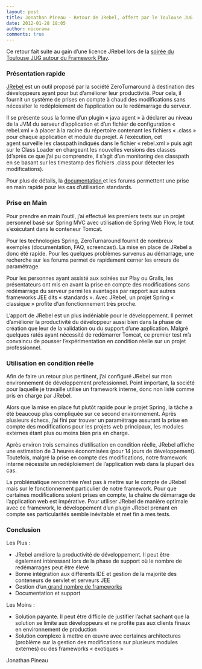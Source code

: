 ```yaml
---
layout: post
title: Jonathan Pineau - Retour de JRebel, offert par le Toulouse JUG 
date: 2012-01-28 18:05
author: nicorama
comments: true
---
```

<p>Ce retour fait suite au gain d’une licence JRebel lors de la <a href="{{site.baseurl}}/2011/11/22/retour-sur-la-soiree-play.html">soirée du Toulouse JUG autour du Framework Play</a>.</p>
<h3>Présentation rapide</h3>
<p><a href="http://zeroturnaround.com/jrebel/">JRebel </a>est un outil proposé par la société ZeroTurnaround à destination des développeurs ayant pour but d’améliorer leur productivité. Pour cela, il fournit un système de prises en compte à chaud des modifications sans nécessiter le redéploiement de l’application ou le redémarrage du serveur.</p>
<p>Il se présente sous la forme d’un plugin « java agent » à déclarer au niveau de la JVM du serveur d’application et d’un fichier de configuration « rebel.xml » à placer à la racine du répertoire contenant les fichiers « .class » pour chaque application et module du projet. A l’exécution, cet agent surveille les classpath indiqués dans le fichier « rebel.xml » puis agit sur le Class Loader en chargeant les nouvelles versions des classes (d’après ce que j’ai pu comprendre, il s’agit d’un monitoring des classpath en se basant sur les timestamp des fichiers .class pour détecter les modifications).</p>
<p>Pour plus de détails, la <a href="http://zeroturnaround.com/jrebel/documentation/">documentation </a>et les forums permettent une prise en main rapide pour les cas d’utilisation standards.</p>
<h3>Prise en Main</h3>
<p>Pour prendre en main l’outil, j’ai effectué les premiers tests sur un projet personnel basé sur Spring MVC avec utilisation de Spring Web Flow, le tout s’exécutant dans le conteneur Tomcat.</p>
<p>Pour les technologies Spring, ZeroTurnaround fournit de nombreux exemples (documentation, FAQ, screencast). La mise en place de JRebel a donc été rapide. Pour les quelques problèmes survenus au démarrage, une recherche sur les forums permet de rapidement cerner les erreurs de paramétrage.</p>
<p>Pour les personnes ayant assisté aux soirées sur Play ou Grails, les présentateurs ont mis en avant la prise en compte des modifications sans redémarrage du serveur parmi les avantages par rapport aux autres frameworks JEE dits « standards ». Avec JRebel, un projet Spring « classique » profite d‘un fonctionnement très proche.</p>
<p>L’apport de JRebel est un plus indéniable pour le développement. Il permet d’améliorer la productivité du développeur aussi bien dans la phase de création que leur de la validation ou du support d’une application. Malgré quelques ratés ayant nécessité de redémarrer Tomcat, ce premier test m’a convaincu de pousser l’expérimentation en condition réelle sur un projet professionnel.</p>
<h3>Utilisation en condition réelle</h3>
<p>Afin de faire un retour plus pertinent, j’ai configuré JRebel sur mon environnement de développement professionnel. Point important, la société pour laquelle je travaille utilise un framework interne, donc non listé comme pris en charge par JRebel.</p>
<p>Alors que la mise en place fut plutôt rapide pour le projet Spring, la tâche a été beaucoup plus compliquée sur ce second environnement. Après plusieurs échecs, j’ai fini par trouver un paramétrage assurant la prise en compte des modifications pour les projets web principaux, les modules externes étant plus ou moins bien pris en charge.</p>
<p>Après environ trois semaines d’utilisation en condition réelle, JRebel affiche une estimation de 3 heures économisées (pour 14 jours de développement). Toutefois, malgré la prise en compte des modifications, notre framework interne nécessite un redéploiement de l’application web dans la plupart des cas.</p>
<p>La problématique rencontrée n’est pas à mettre sur le compte de JRebel mais sur le fonctionnement particulier de notre framework. Pour que certaines modifications soient prises en compte, la chaîne de démarrage de l’application web est impérative. Pour utiliser JRebel de manière optimale avec ce framework, le développement d’un plugin JRebel prenant en compte ses particularités semble inévitable et met fin à mes tests.</p>
<h3>Conclusion</h3>
<p>Les Plus :</p>
<ul>
<li>JRebel améliore la productivité de développement. Il peut être également intéressant lors de la phase de support où le nombre de redémarrages peut être élevé</li>
<li>Bonne intégration aux différents IDE et gestion de la majorité des conteneurs de servlet et serveurs JEE</li>
<li>Gestion d’un<a href="http://zeroturnaround.com/jrebel/features/frameworks/"> grand nombre de frameworks</a></li>
<li>Documentation et support</li>
</ul>
<p>Les Moins :</p>
<ul>
<li>Solution payante. Il peut être difficile de justifier l’achat sachant que la solution se limite aux développeurs et ne profite pas aux clients finaux en environnement de production</li>
<li>Solution complexe à mettre en œuvre avec certaines architectures (problème sur la gestion des modifications sur plusieurs modules externes) ou des frameworks « exotiques »</li>
</ul>
<p>Jonathan Pineau</p>

